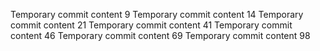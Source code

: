 Temporary commit content 9
Temporary commit content 14
Temporary commit content 21
Temporary commit content 41
Temporary commit content 46
Temporary commit content 69
Temporary commit content 98
